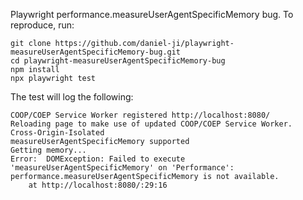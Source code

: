 Playwright performance.measureUserAgentSpecificMemory bug. To reproduce, run:

```
git clone https://github.com/daniel-ji/playwright-measureUserAgentSpecificMemory-bug.git
cd playwright-measureUserAgentSpecificMemory-bug
npm install
npx playwright test
```

The test will log the following:

```
COOP/COEP Service Worker registered http://localhost:8080/
Reloading page to make use of updated COOP/COEP Service Worker.
Cross-Origin-Isolated
measureUserAgentSpecificMemory supported
Getting memory...
Error:  DOMException: Failed to execute 'measureUserAgentSpecificMemory' on 'Performance': performance.measureUserAgentSpecificMemory is not available.
    at http://localhost:8080/:29:16
```